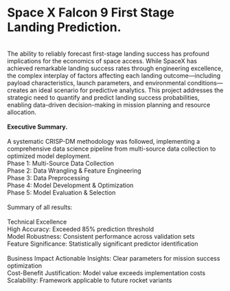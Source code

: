 # <b>Space X Falcon 9 First Stage Landing Prediction.</b>
<br>
The ability to reliably forecast first-stage landing success has profound implications for the economics of space access. While SpaceX has achieved remarkable landing success rates through engineering excellence, the complex interplay of factors affecting each landing outcome—including payload characteristics, launch parameters, and environmental conditions—creates an ideal scenario for predictive analytics. This project addresses the strategic need to quantify and predict landing success probabilities, enabling data-driven decision-making in mission planning and resource allocation.<br>

<br>  
<b>Executive Summary.</b>  <br>
<br>
A systematic CRISP-DM methodology was followed, implementing a comprehensive data science pipeline from multi-source data collection to optimized model deployment.<br>
Phase 1: Multi-Source Data Collection<br>
Phase 2: Data Wrangling & Feature Engineering<br>
Phase 3: Data Preprocessing<br>
Phase 4: Model Development & Optimization<br>
Phase 5: Model Evaluation & Selection<br>
<br>Summary of all results:<br>
<br>Technical Excellence<br>
High Accuracy: Exceeded 85% prediction threshold<br>
Model Robustness: Consistent performance across validation sets<br>
Feature Significance: Statistically significant predictor identification<br>
<br>Business Impact
Actionable Insights: Clear parameters for mission success optimization<br>
Cost-Benefit Justification: Model value exceeds implementation costs<br>
Scalability: Framework applicable to future rocket variants<br>


